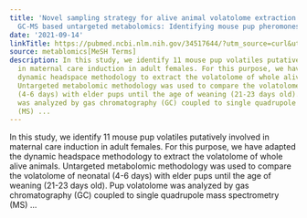 ```yaml
---
title: 'Novel sampling strategy for alive animal volatolome extraction combined with
  GC-MS based untargeted metabolomics: Identifying mouse pup pheromones'
date: '2021-09-14'
linkTitle: https://pubmed.ncbi.nlm.nih.gov/34517644/?utm_source=curl&utm_medium=rss&utm_campaign=pubmed-2&utm_content=1Zkrxt7ktlCbHBXEV3v65xxSnkSWNsJ1A6Fq3gBniKhGfIUslK&fc=20210907212339&ff=20210916204857&v=2.14.5
source: metablomics[MeSH Terms]
description: In this study, we identify 11 mouse pup volatiles putatively involved
  in maternal care induction in adult females. For this purpose, we have adapted the
  dynamic headspace methodology to extract the volatolome of whole alive animals.
  Untargeted metabolomic methodology was used to compare the volatolome of neonatal
  (4-6 days) with elder pups until the age of weaning (21-23 days old). Pup volatolome
  was analyzed by gas chromatography (GC) coupled to single quadrupole mass spectrometry
  (MS) ...
---
```

In this study, we identify 11 mouse pup volatiles putatively involved in maternal care induction in adult females. For this purpose, we have adapted the dynamic headspace methodology to extract the volatolome of whole alive animals. Untargeted metabolomic methodology was used to compare the volatolome of neonatal (4-6 days) with elder pups until the age of weaning (21-23 days old). Pup volatolome was analyzed by gas chromatography (GC) coupled to single quadrupole mass spectrometry (MS) ...